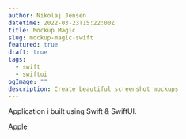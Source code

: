 ```yaml
---
author: Nikolaj Jensen
datetime: 2022-03-23T15:22:00Z
title: Mockup Magic
slug: mockup-magic-swift
featured: true
draft: true
tags:
  - swift
  - swiftui
ogImage: ""
description: Create beautiful screenshot mockups
---
```


Application i built using Swift & SwiftUI.

[Apple]()
